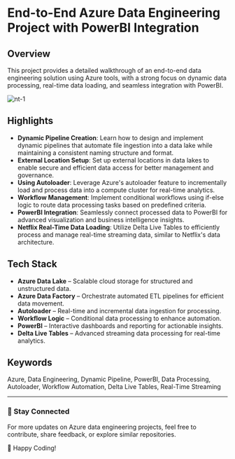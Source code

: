 # End-to-End Azure Data Engineering Project with PowerBI Integration

## Overview

This project provides a detailed walkthrough of an end-to-end data engineering solution using Azure tools, with a strong focus on dynamic data processing, real-time data loading, and seamless integration with PowerBI.

![nt-1](https://github.com/user-attachments/assets/ae9c4e5e-124c-4f5c-b4ea-12c455a50235)

## Highlights

- **Dynamic Pipeline Creation**: Learn how to design and implement dynamic pipelines that automate file ingestion into a data lake while maintaining a consistent naming structure and format.
- **External Location Setup**: Set up external locations in data lakes to enable secure and efficient data access for better management and governance.
- **Using Autoloader**: Leverage Azure's autoloader feature to incrementally load and process data into a compute cluster for real-time analytics.
- **Workflow Management**: Implement conditional workflows using if-else logic to route data processing tasks based on predefined criteria.
- **PowerBI Integration**: Seamlessly connect processed data to PowerBI for advanced visualization and business intelligence insights.
- **Netflix Real-Time Data Loading**: Utilize Delta Live Tables to efficiently process and manage real-time streaming data, similar to Netflix's data architecture.

## Tech Stack

- **Azure Data Lake** – Scalable cloud storage for structured and unstructured data.
- **Azure Data Factory** – Orchestrate automated ETL pipelines for efficient data movement.
- **Autoloader** – Real-time and incremental data ingestion for processing.
- **Workflow Logic** – Conditional data processing to enhance automation.
- **PowerBI** – Interactive dashboards and reporting for actionable insights.
- **Delta Live Tables** – Advanced streaming data processing for real-time analytics.

## Keywords

Azure, Data Engineering, Dynamic Pipeline, PowerBI, Data Processing, Autoloader, Workflow Automation, Delta Live Tables, Real-Time Streaming

---

### 📌 Stay Connected

For more updates on Azure data engineering projects, feel free to contribute, share feedback, or explore similar repositories.

🚀 Happy Coding!

